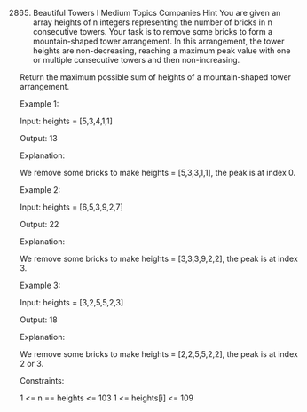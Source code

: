 2865. Beautiful Towers I
Medium
Topics
Companies
Hint
You are given an array heights of n integers representing the number of bricks in n consecutive towers. Your task is to remove some bricks to form a mountain-shaped tower arrangement. In this arrangement, the tower heights are non-decreasing, reaching a maximum peak value with one or multiple consecutive towers and then non-increasing.

Return the maximum possible sum of heights of a mountain-shaped tower arrangement.

 

Example 1:

Input: heights = [5,3,4,1,1]

Output: 13

Explanation:

We remove some bricks to make heights = [5,3,3,1,1], the peak is at index 0.

Example 2:

Input: heights = [6,5,3,9,2,7]

Output: 22

Explanation:

We remove some bricks to make heights = [3,3,3,9,2,2], the peak is at index 3.

Example 3:

Input: heights = [3,2,5,5,2,3]

Output: 18

Explanation:

We remove some bricks to make heights = [2,2,5,5,2,2], the peak is at index 2 or 3.

 

Constraints:

1 <= n == heights <= 103
1 <= heights[i] <= 109
